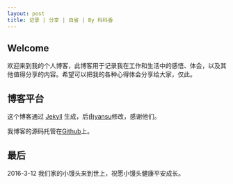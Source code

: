 ```yaml
---
layout: post
title: 记录 | 分享 | 自省 | By 科科香
---
```


## Welcome

欢迎来到我的个人博客，此博客用于记录我在工作和生活中的感悟、体会，以及其他值得分享的内容。希望可以把我的各种心得体会分享给大家，仅此。


## 博客平台

这个博客通过 [Jekyll](http://jekyllrb.com/) 生成，后由[yansu](https://github.com/suyan/suyan.github.io)修改，感谢他们。

我博客的源码托管在[Github](https://github.com/and1985129/and1985129.github.io)上。

## 最后

2016-3-12 我们家的小馒头来到世上，祝愿小馒头健康平安成长。